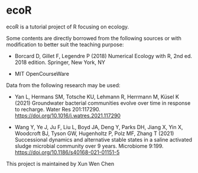 # ecoR

ecoR is a tutorial project of R focusing on ecology.

Some contents are directly borrowed from the following sources or with modification to better suit the teaching purpose:

-   Borcard D, Gillet F, Legendre P (2018) Numerical Ecology with R, 2nd ed. 2018 edition. Springer, New York, NY

-   MIT OpenCourseWare

Data from the following research may be used:

-   Yan L, Hermans SM, Totsche KU, Lehmann R, Herrmann M, Küsel K (2021) Groundwater bacterial communities evolve over time in response to recharge. Water Res 201:117290. <https://doi.org/10.1016/j.watres.2021.117290>

-   Wang Y, Ye J, Ju F, Liu L, Boyd JA, Deng Y, Parks DH, Jiang X, Yin X, Woodcroft BJ, Tyson GW, Hugenholtz P, Polz MF, Zhang T (2021) Successional dynamics and alternative stable states in a saline activated sludge microbial community over 9 years. Microbiome 9:199. <https://doi.org/10.1186/s40168-021-01151-5>

This project is maintained by Xun Wen Chen
